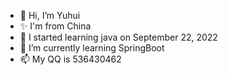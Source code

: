 - 👋 Hi, I’m Yuhui
- ✨ I'm from China
- 👀 I started learning java on September 22, 2022
- 🌱 I’m currently learning SpringBoot
- 📫 My QQ is 536430462

<!---
yuhui156551/yuhui156551 is a ✨ special ✨ repository because its `README.md` (this file) appears on your GitHub profile.
You can click the Preview link to take a look at your changes.
--->
